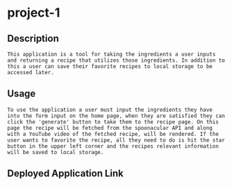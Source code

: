 # project-1

## Description
    This application is a tool for taking the ingredients a user inputs and returning a recipe that utilizes those ingredients. In addition to this a user can save their favorite recipes to local storage to be accessed later.

## Usage
    To use the application a user must input the ingredients they have into the form input on the home page, when they are satisfied they can click the 'generate' button to take them to the recipe page. On this page the recipe will be fetched from the spoonacular API and along with a YouTube video of the fetched recipe, will be rendered. If the user wants to favorite the recipe, all they need to do is hit the star button in the upper left corner and the recipes relevant information will be saved to local storage.

## 

## Deployed Application Link

